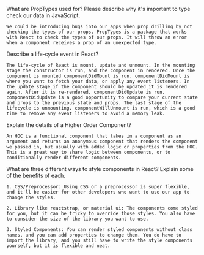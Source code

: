 What are PropTypes used for? Please describe why it's important to type check our data in JavaScript.

    We could be introducing bugs into our apps when prop drilling by not checking the types of our props. PropTypes is a package that works with React to check the types of our props. It will throw an error when a component receives a prop of an unexpected type.

Describe a life-cycle event in React?

    The life-cycle of React is mount, update and unmount. In the mounting stage the constructor is run, and the component in rendered. Once the component is mounted componentDidMount is run. componentDidMount is where you want to fetch your data, or apply any event listeners. In the update stage if the component should be updated it is rendered again. After it is re-rendered, componentDidUpdate is run. componentDidUpdate is a good opportunity to compare your current state and props to the previous state and props. The last stage of the lifecycle is unmounting. componentWillUnmount is run, which is a good time to remove any event listeners to avoid a memory leak.

Explain the details of a Higher Order Component?

    An HOC is a functional component that takes in a component as an argument and returns an anonymous component that renders the component we passed in, but usually with added logic or properties from the HOC. This is a great way to share logic between components, or to conditionally render different components.

What are three different ways to style components in React? Explain some of the benefits of each.

    1. CSS/Preprocessor: Using CSS or a preprocessor is super flexible, and it'll be easier for other developers who want to use our app to change the styles.

    2. Library like reactstrap, or material ui: The components come styled for you, but it can be tricky to override those styles. You also have to consider the size of the library you want to use.

    3. Styled Components: You can render styled components without class names, and you can add properties to change them. You do have to import the library, and you still have to write the style components yourself, but it is flexible and neat.

